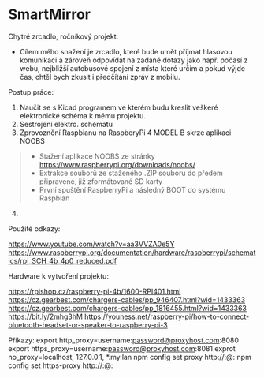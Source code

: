 # SmartMirror
Chytré zrcadlo, ročníkový projekt:

- Cílem mého snažení je zrcadlo, které bude umět příjmat hlasovou komunikaci a zároveň odpovídat na zadané dotazy jako např. počasí z webu, nejbližší autobusové spojení z místa které určím a pokud výjde čas, chtěl bych zkusit i předčítání zpráv z mobilu.

Postup práce:

1. Naučit se s Kicad programem ve kterém budu kreslit veškeré elektronické schéma k mému projektu.
2. Sestrojení elektro. schématu
3. Zprovoznění Raspbianu na RaspberyPi 4 MODEL B skrze aplikaci NOOBS
  > - Stažení aplikace NOOBS ze stránky https://www.raspberrypi.org/downloads/noobs/
  > - Extrakce souborů ze staženého .ZIP souboru do předem připravené, již zformátované SD karty
  > - První spuštění RaspberryPi a následný BOOT do systému Raspbian
4. 

Použité odkazy:

https://www.youtube.com/watch?v=aa3VVZA0e5Y
https://www.raspberrypi.org/documentation/hardware/raspberrypi/schematics/rpi_SCH_4b_4p0_reduced.pdf

Hardware k vytvoření projektu:

https://rpishop.cz/raspberry-pi-4b/1600-RPI401.html
https://cz.gearbest.com/chargers-cables/pp_946407.html?wid=1433363
https://cz.gearbest.com/chargers-cables/pp_1816455.html?wid=1433363
https://bit.ly/2mhg3hM
https://youness.net/raspberry-pi/how-to-connect-bluetooth-headset-or-speaker-to-raspberry-pi-3


Příkazy:
export http_proxy=username:password@proxyhost.com:8080
export https_proxy=username:password@proxyhost.com:8081
exprot no_proxy=localhost, 127.0.0.1, *.my.lan
npm config set proxy http://<username>:<password>@<proxy-server-url>:<port>
npm config set https-proxy http://<username>:<password>@<proxy-server-url>:<port>
